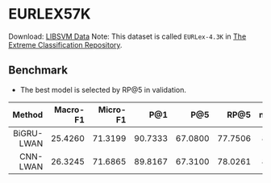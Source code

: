 # EURLEX57K

Download: [LIBSVM Data](https://www.csie.ntu.edu.tw/~cjlin/libsvmtools/datasets/multilabel.html#EURLEX57K)
Note: This dataset is called `EURLex-4.3K` in [The Extreme Classification Repository](http://manikvarma.org/downloads/XC/XMLRepository.html).

## Benchmark
- The best model is selected by RP@5 in validation.

| Method |     Macro-F1     |     Micro-F1     |       P@1        |       P@5        |       **RP@5**       |      nDCG@5      |  Cfg |
|-----------------:|-----------------:|-----------------:|-----------------:|-----------------:|-----------------:|-----------------:|-----------------:|
|     BiGRU-LWAN      |     25.4260      |     71.3199      |     90.7333      |     67.0800      |     77.7506      |     80.5999      | [Cfg](./example_config/EUR-Lex-57k/bigru_lwan.yml)
|     CNN-LWAN      |     26.3245      |     71.6865      |     89.8167      |     67.3100      |     78.0261      |     80.5446      | [Cfg](./example_config/EUR-Lex-57k/cnn_lwan.yml)
